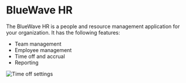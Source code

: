 # BlueWave HR

The BlueWave HR is a people and resource management application for your organization. It has the following features: 

- Team management
- Employee management
- Time off and accrual
- Reporting

![Time off settings](https://github.com/bluewave-labs/hrm/blob/main/Time%20off.png?raw=true)
